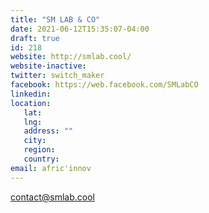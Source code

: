 ```yaml
---
title: "SM LAB & CO"
date: 2021-06-12T15:35:07-04:00
draft: true
id: 218
website: http://smlab.cool/
website-inactive: 
twitter: switch_maker
facebook: https://web.facebook.com/SMLabCO
linkedin: 
location: 
   lat: 
   lng: 
   address: ""
   city: 
   region: 
   country: 
email: afric'innov
---
```

contact@smlab.cool
